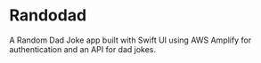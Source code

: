 # Randodad
A Random Dad Joke app built with Swift UI using AWS Amplify for authentication and an API for dad jokes.
